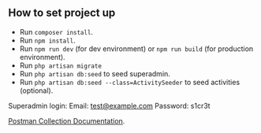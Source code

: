 ## How to set project up

- Run ```composer install```.
- Run ```npm install```.
- Run ```npm run dev``` (for dev environment) or ```npm run build``` (for production environment).
- Run ```php artisan migrate```
- Run ```php artisan db:seed``` to seed superadmin.
- Run ```php artisan db:seed --class=ActivitySeeder``` to seed activities (optional).

Superadmin login:
Email: test@example.com
Password: s1cr3t

[Postman Collection Documentation](https://documenter.getpostman.com/view/8093365/2s8Z6u5v25).
